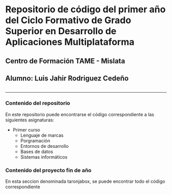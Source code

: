 # Repositorio de código del primer año del Ciclo Formativo de Grado Superior en Desarrollo de Aplicaciones Multiplataforma
## Centro de Formación TAME - Mislata
## Alumno: Luis Jahir Rodriguez Cedeño
![]()

---

### Contenido del repositorio

En este repositorio puede encontrarse el código correspondiente a las siguientes asignaturas:

* Primer curso
  * Lenguaje de marcas
  * Porgramación
  * Entornos de desarrollo
  * Bases de datos
  * Sistemas informáticos

### Contenido del proyecto fin de año

En esta seccion denominada taronjabox, se puede encontrar todo el código correspondiente 

